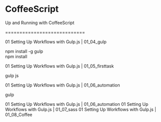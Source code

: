 # CoffeeScript
Up and Running with CoffeeScript


============================

01 Setting Up Workflows with Gulp.js | 01_04_gulp

npm install -g gulp  
npm install  


01 Setting Up Workflows with Gulp.js | 01_05_firsttask

gulp js


01 Setting Up Workflows with Gulp.js | 01_06_automation

gulp


01 Setting Up Workflows with Gulp.js | 01_06_automation
01 Setting Up Workflows with Gulp.js | 01_07_sass
01 Setting Up Workflows with Gulp.js | 01_08_Coffee

